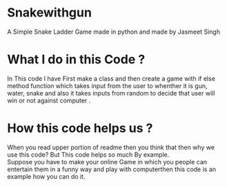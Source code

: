 # Snakewithgun
A Simple Snake Ladder Game made in python and made by Jasmeet Singh
<br>
# What I do in this Code ?
In This code I have First make a class and then create a game with if else method function which takes input from the user to whenther it is gun, water, snake and also it takes inputs from random to decide that user will win or not against computer . 
<br>
# How this code helps us ?
When you read upper portion of readme then you think that then why we use this code?
But This code helps so much By example.
<br>
Suppose you have to make your online Game in which you people can entertain them in a funny way and play with computerthen this code is an example how you can do it.
